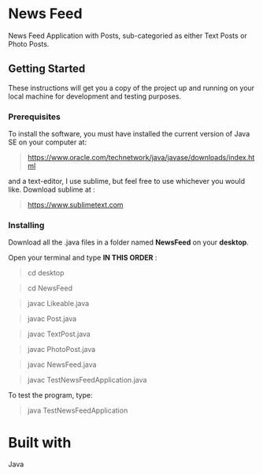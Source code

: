 # **News Feed**

News Feed Application with Posts, sub-categoried as either Text Posts or Photo Posts.

## **Getting Started**

These instructions will get you a copy of the project up and running on your local machine for development and testing purposes.

### **Prerequisites**

To install the software, you must have installed the current version of Java SE on your computer at:

>https://www.oracle.com/technetwork/java/javase/downloads/index.html

and a text-editor, I use sublime, but feel free to use whichever you would like. Download sublime at :

>https://www.sublimetext.com

### **Installing**

Download all the .java files in a folder named **NewsFeed** on your **desktop**.

Open your terminal and type **IN THIS ORDER** :

>cd desktop

>cd NewsFeed

>javac Likeable.java

>javac Post.java

>javac TextPost.java

>javac PhotoPost.java

>javac NewsFeed.java

>javac TestNewsFeedApplication.java

To test the program, type:

>java TestNewsFeedApplication

# **Built with**

Java
